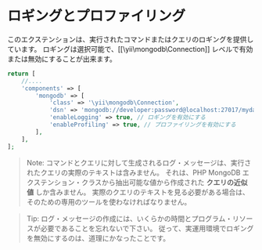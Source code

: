 ロギングとプロファイリング
==========================

このエクステンションは、実行されたコマンドまたはクエリのロギングを提供しています。
ロギングは選択可能で、[[\yii\mongodb\Connection]] レベルで有効または無効にすることが出来ます。

```php
return [
    //....
    'components' => [
        'mongodb' => [
            'class' => '\yii\mongodb\Connection',
            'dsn' => 'mongodb://developer:password@localhost:27017/mydatabase',
            'enableLogging' => true, // ロギングを有効にする
            'enableProfiling' => true, // プロファイリングを有効にする
        ],
    ],
];
```

> Note: コマンドとクエリに対して生成されるログ・メッセージは、実行されたクエリの実際のテキストは含みません。
  それは、PHP MongoDB エクステンション・クラスから抽出可能な値から作成された **クエリの近似値** しか含みません。
  実際のクエリのテキストを見る必要がある場合は、そのための専用のツールを使わなければなりません。

> Tip: ログ・メッセージの作成には、いくらかの時間とプログラム・リソースが必要であることを忘れないで下さい。
  従って、実運用環境でロギングを無効にするのは、道理にかなったことです。
